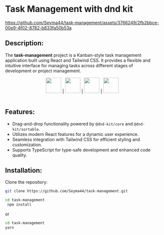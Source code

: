 # Task Management with dnd kit

https://github.com/Seyma44/task-management/assets/3766249/2fb2bbce-00e9-4f02-8782-b833fa50b53a

## Description:

The **task-management** project is a Kanban-style task management application built using React and Tailwind CSS. It provides a flexible and intuitive interface for managing tasks across different stages of development or project management.

<div align="center">
  <img height="50" src="https://user-images.githubusercontent.com/25181517/183890598-19a0ac2d-e88a-4005-a8df-1ee36782fde1.png"> | <img height="50" src="https://user-images.githubusercontent.com/25181517/202896760-337261ed-ee92-4979-84c4-d4b829c7355d.png"> | <img height="50" src="https://github.com/marwin1991/profile-technology-icons/assets/62091613/b40892ef-efb8-4b0e-a6b5-d1cfc2f3fc35"> | <img height="50" src="https://user-images.githubusercontent.com/25181517/183897015-94a058a6-b86e-4e42-a37f-bf92061753e5.png">
</div>
</div>

<br/>

## Features:
- Drag-and-drop functionality powered by `@dnd-kit/core` and `@dnd-kit/sortable`.
- Utilizes modern React features for a dynamic user experience.
- Seamless integration with Tailwind CSS for efficient styling and customization.
- Supports TypeScript for type-safe development and enhanced code quality.

## Installation:
Clone the repository:
   ```bash
   git clone https://github.com/Seyma44/task-management.git

   cd task-management
    npm install
```
or

   ```bash
   cd task-management
   yarn
  ```
